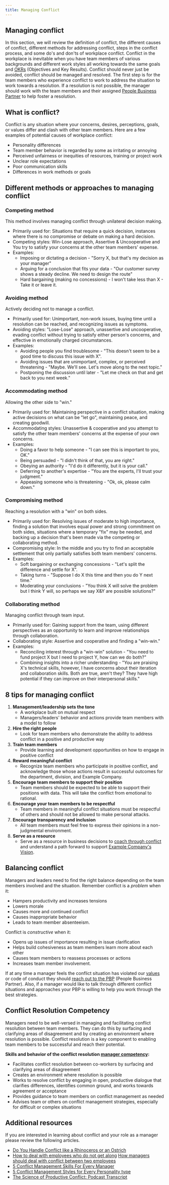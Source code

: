 ```yaml
---
title: Managing Conflict
---
```


## Managing conflict

In this section, we will review the definition of conflict, the different causes of conflict, different methods for addressing conflict, steps in the conflict process, and some do's and don'ts of workplace conflict. Conflict in the workplace is inevitable when you have team members of various backgrounds and different work styles all working towards the same goals and [OKRs](/handbook/company/okrs) (Objectives and Key Results). Conflict should never just be avoided, conflict should be managed and resolved. The first step is for the team members who experience conflict to work to address the situation to work towards a resolution. If a resolution is not possible, the manager should work with the team members and their assigned [People Business Partner](/handbook/people-group/) to help foster a resolution.

## What is conflict?

Conflict is any situation where your concerns, desires, perceptions, goals, or values differ and clash with other team members. Here are a few examples of potential causes of workplace conflict:

- Personality differences
- Team member behavior is regarded by some as irritating or annoying
- Perceived unfairness or inequities of resources, training or project work
- Unclear role expectations
- Poor communication skills
- Differences in work methods or goals

## Different methods or approaches to managing conflict

### Competing method

This method involves managing conflict through unilateral decision making.

- Primarily used for: Situations that require a quick decision, instances where there is no compromise or debate on making a hard decision.
- Competing styles: Win-Lose approach, Assertive & Uncooperative and You try to satisfy your concerns at the other team members' expense.
- Examples:
  - Imposing or dictating a decision - "Sorry X, but that's my decision as your manager"
  - Arguing for a conclusion that fits your data - "Our customer survey shows a steady decline.  We need to design the route"
  - Hard bargaining (making no concessions) - I won't take less than X - Take it or leave it.

### Avoiding method

Actively deciding not to manage a conflict.

- Primarily used for: Unimportant, non-work issues, buying time until a resolution can be reached, and recognizing issues as symptoms.
- Avoiding styles: "Lose-Lose" approach, unassertive and uncooperative, evading conflict without trying to satisfy either person's concerns, and effective in emotionally charged circumstances.
- Examples:
  - Avoiding people you find troublesome - "This doesn't seem to be a good time to discuss this issue with X".
  - Avoiding issues that are unimportant, complex, or perceived threatening - "Maybe. We'll see. Let's move along to the next topic."
  - Postponing the discussion until later - "Let me check on that and get back to you next week."

### Accommodating method

Allowing the other side to "win."

- Primarily used for: Maintaining perspective in a conflict situation, making active decisions on what can be "let go", maintaining peace, and creating goodwill.
- Accommodating styles: Unassertive & cooperative and you attempt to satisfy the other team members' concerns at the expense of your own concerns.
- Examples:
  - Doing a favor to help someone - "I can see this is important to you, OK."
  - Being persuaded - "I didn't think of that, you are right."
  - Obeying an authority - "I'd do it differently, but it is your call."
  - Deferring to another's expertise - "You are the experts, I'll trust your judgment."
  - Appeasing someone who is threatening - "Ok, ok, please calm down."

### Compromising method

Reaching a resolution with a "win" on both sides.

- Primarily used for: Resolving issues of moderate to high importance, finding a solution that involves equal power and strong commitment on both sides, situations where a temporary "fix" may be needed, and backing up a decision that's been made via the competing or collaborating method.
- Compromising style: In the middle and you try to find an acceptable settlement that only partially satisfies both team members' concerns.
- Examples:
  - Soft bargaining or exchanging concessions - "Let's split the difference and settle for X".
  - Taking turns - "Suppose I do X this time and then you do Y next time."
  - Moderating your conclusions - "You think X will solve the problem but I think Y will, so perhaps we say X&Y are possible solutions?"

### Collaborating method

Managing conflict through team input.

- Primarily used for: Gaining support from the team, using different perspectives as an opportunity to learn and improve relationships through collaboration.
- Collaborating style: Assertive and cooperative and finding a "win-win."
- Examples:
  - Reconciling interest through a "win-win" solution - "You need to fund project X but I need to project Y, how can we do both?"
  - Combining insights into a richer understanding - "You are praising X's technical skills, however, I have concerns about their iteration and collaboration skills.  Both are true, aren't they?  They have high potential if they can improve on their interpersonal skills."

## 8 tips for managing conflict

1. **Management/leadership sets the tone**
    - A workplace built on mutual respect
    - Managers/leaders' behavior and actions provide team members with a model to follow
1. **Hire the right people**
    - Look for team members who demonstrate the ability to address conflict in a positive and productive way
1. **Train team members**
    - Provide learning and development opportunities on how to engage in positive conflict
1. **Reward meaningful conflict**
    - Recognize team members who participate in positive conflict, and acknowledge those whose actions result in successful outcomes for the department, division, and Example Company.
1. **Encourage team members to support their position**
    - Team members should be expected to be able to support their positions with data.  This will take the conflict from emotional to rational.
1. **Encourage your team members to be respectful**
    - Team members in meaningful conflict situations must be respectful of others and should not be allowed to make personal attacks.
1. **Encourage transparency and inclusion**
    - All team members must feel free to express their opinions in a non-judgmental environment.
1. **Serve as a resource**
    - Serve as a resource in business decisions to [coach through conflict](#balancing-conflict) and understand a path forward to support [Example Company's Vision](https://about.example_company.com/direction/#vision).

## Balancing conflict

Managers and leaders need to find the right balance depending on the team members involved and the situation. Remember conflict is a *problem* when it:

- Hampers productivity and increases tensions
- Lowers morale
- Causes more and continued conflict
- Causes inappropriate behavior
- Leads to team member absenteeism.

Conflict is *constructive* when it:

- Opens up issues of importance resulting in issue clarification
- Helps build cohesiveness as team members learn more about each other
- Causes team members to reassess processes or actions
- Increases team member involvement.

If at any time a manager feels the conflict situation has violated our [values](/handbook/values/) or code of conduct they should [reach out to the PBP](/handbook/people-group/#how-to-reach-the-right-member-of-the-people-group) (People Business Partner). Also, if a manager would like to talk through different conflict situations and approaches your PBP is willing to help you work through the best strategies.

## Conflict Resolution Competency

Managers need to be well-versed in managing and facilitating conflict resolution between team members. They can do this by surfacing and clarifying areas of disagreement and by creating an environment where resolution is possible. Conflict resolution is a key component to enabling team members to be successful and reach their potential.

**Skills and behavior of the conflict resolution [manager competency](/handbook/people-group/competencies/#list):**

- Facilitates conflict resolution between co-workers by surfacing and clarifying areas of disagreement
- Creates an environment where resolution is possible
- Works to resolve conflict by engaging in open, productive dialogue that clarifies differences, identifies common ground, and works towards agreement or acceptance
- Provides guidance to team members on conflict management as needed
- Advises team or others on conflict management strategies, especially for difficult or complex situations

## Additional resources

If you are interested in learning about conflict and your role as a manager please review the following articles.

- [Do You Handle Conflict like a Rhinoceros or an Ostrich](https://keithrosen.com/2015/04/14/do-you-handle-conflict-like-a-rhinoceros-or-an-ostrich/)
- [How to deal with employees who do not get along](https://www.insperity.com/blog/employees-who-dont-get-along/)
  [How managers should deal with conflict between two employees](https://www.theladders.com/career-advice/how-managers-should-deal-with-conflict-between-two-employees)
- [5 Conflict Management Skills For Every Manager](https://lattice.com/library/conflict-management-skills-for-every-manager)
- [5 Conflict Management Styles for Every Personality type](https://blog.hubspot.com/service/conflict-management-styles)
- [The Science of Productive Conflict: Podcast Transcript](https://www.ted.com/podcasts/worklife/the-science-of-productive-conflict-transcript)
